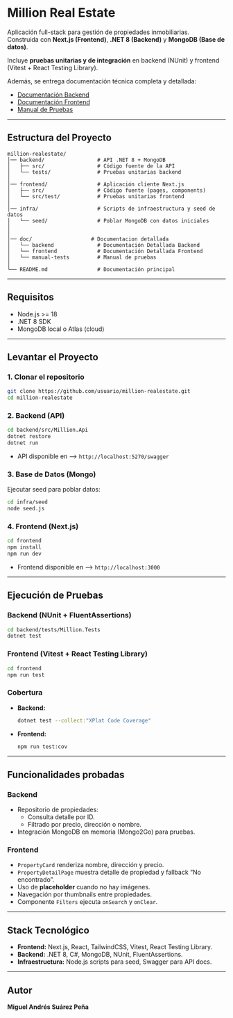 # Million Real Estate

Aplicación full-stack para gestión de propiedades inmobiliarias.  
Construida con **Next.js (Frontend)**, **.NET 8 (Backend)** y **MongoDB (Base de datos)**.  

Incluye **pruebas unitarias y de integración** en backend (NUnit) y frontend (Vitest + React Testing Library).  

Además, se entrega documentación técnica completa y detallada:

- [Documentación Backend](docs/backend.md)
- [Documentación Frontend](docs/frontend.md)
- [Manual de Pruebas](docs/manual-tests.md)

---


## Estructura del Proyecto

```
million-realestate/
│── backend/                 # API .NET 8 + MongoDB
│   ├── src/                 # Código fuente de la API
│   └── tests/               # Pruebas unitarias backend
│
│── frontend/                # Aplicación cliente Next.js
│   ├── src/                 # Código fuente (pages, components)
│   └── src/test/            # Pruebas unitarias frontend
│
│── infra/                   # Scripts de infraestructura y seed de datos
│   └── seed/                # Poblar MongoDB con datos iniciales
│
│
│── doc/                   # Documentacion detallada
│   └── backend              # Documentación Detallada Backend
│   └── frontend             # Documentación Detallada Frontend
│   └── manual-tests         # Manual de pruebas
│
└── README.md                # Documentación principal
```

---

## Requisitos

- Node.js >= 18  
- .NET 8 SDK  
- MongoDB local o Atlas (cloud)  

---

## Levantar el Proyecto

### 1. Clonar el repositorio
```bash
git clone https://github.com/usuario/million-realestate.git
cd million-realestate
```

### 2. Backend (API)
```bash
cd backend/src/Million.Api
dotnet restore
dotnet run
```
- API disponible en --> `http://localhost:5270/swagger`

### 3. Base de Datos (Mongo)
Ejecutar seed para poblar datos:
```bash
cd infra/seed
node seed.js
```

### 4. Frontend (Next.js)
```bash
cd frontend
npm install
npm run dev
```
- Frontend disponible en --> `http://localhost:3000`

---

## Ejecución de Pruebas

### Backend (NUnit + FluentAssertions)
```bash
cd backend/tests/Million.Tests
dotnet test
```

### Frontend (Vitest + React Testing Library)
```bash
cd frontend
npm run test
```

### Cobertura
- **Backend:**  
  ```bash
  dotnet test --collect:"XPlat Code Coverage"
  ```
- **Frontend:**  
  ```bash
  npm run test:cov
  ```

---

## Funcionalidades probadas

### Backend
- Repositorio de propiedades:  
  - Consulta detalle por ID.  
  - Filtrado por precio, dirección o nombre.  
- Integración MongoDB en memoria (Mongo2Go) para pruebas.  

### Frontend
- `PropertyCard` renderiza nombre, dirección y precio.  
- `PropertyDetailPage` muestra detalle de propiedad y fallback “No encontrado”.  
- Uso de **placeholder** cuando no hay imágenes.  
- Navegación por thumbnails entre propiedades.  
- Componente `Filters` ejecuta `onSearch` y `onClear`.  

---

## Stack Tecnológico

- **Frontend:** Next.js, React, TailwindCSS, Vitest, React Testing Library.  
- **Backend:** .NET 8, C#, MongoDB, NUnit, FluentAssertions.  
- **Infraestructura:** Node.js scripts para seed, Swagger para API docs.  

---

## Autor
**Miguel Andrés Suárez Peña**
